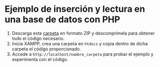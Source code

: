 # Ejemplo de inserción y lectura en una base de datos con PHP

1. Descarga esta [carpeta][DIR] en formato ZIP y descomprímela para obtener todo el código necesario.
2. Inicia XAMPP, crea una carpeta en `htdocs` y copia dentro de dicha carpeta el código proporcionado.
3. Accede a `http://localhost/nombre_carpeta` para probar el ejemplo y experimenta con el código.

[DIR]: https://download-directory.github.io/?url=https://github.com/milq/milq.github.io/tree/master/cursos/dwes/ud/3/sesiones&filename=sesiones
